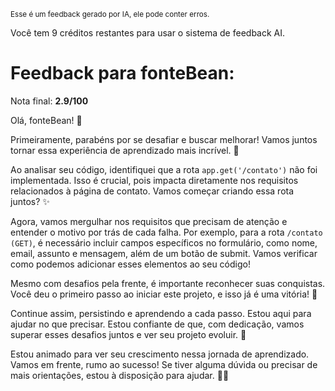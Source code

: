 <sup>Esse é um feedback gerado por IA, ele pode conter erros.</sup>

Você tem 9 créditos restantes para usar o sistema de feedback AI.

# Feedback para fonteBean:

Nota final: **2.9/100**

Olá, fonteBean! 🚀

Primeiramente, parabéns por se desafiar e buscar melhorar! Vamos juntos tornar essa experiência de aprendizado mais incrível. 👏

Ao analisar seu código, identifiquei que a rota `app.get('/contato')` não foi implementada. Isso é crucial, pois impacta diretamente nos requisitos relacionados à página de contato. Vamos começar criando essa rota juntos? ✨

Agora, vamos mergulhar nos requisitos que precisam de atenção e entender o motivo por trás de cada falha. Por exemplo, para a rota `/contato (GET)`, é necessário incluir campos específicos no formulário, como nome, email, assunto e mensagem, além de um botão de submit. Vamos verificar como podemos adicionar esses elementos ao seu código!

Mesmo com desafios pela frente, é importante reconhecer suas conquistas. Você deu o primeiro passo ao iniciar este projeto, e isso já é uma vitória! 🎉

Continue assim, persistindo e aprendendo a cada passo. Estou aqui para ajudar no que precisar. Estou confiante de que, com dedicação, vamos superar esses desafios juntos e ver seu projeto evoluir. 💪

Estou animado para ver seu crescimento nessa jornada de aprendizado. Vamos em frente, rumo ao sucesso! Se tiver alguma dúvida ou precisar de mais orientações, estou à disposição para ajudar. 🌟🚀